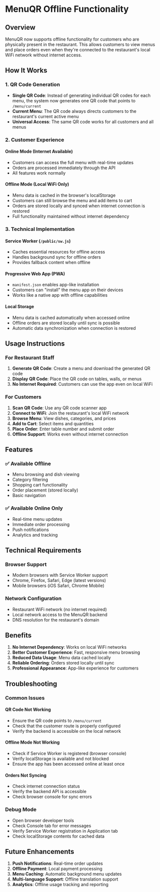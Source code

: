 # MenuQR Offline Functionality

## Overview

MenuQR now supports offline functionality for customers who are physically present in the restaurant. This allows customers to view menus and place orders even when they're connected to the restaurant's local WiFi network without internet access.

## How It Works

### 1. QR Code Generation
- **Single QR Code**: Instead of generating individual QR codes for each menu, the system now generates one QR code that points to `/menu/current`
- **Current Menu**: The QR code always directs customers to the restaurant's current active menu
- **Universal Access**: The same QR code works for all customers and all menus

### 2. Customer Experience

#### Online Mode (Internet Available)
- Customers can access the full menu with real-time updates
- Orders are processed immediately through the API
- All features work normally

#### Offline Mode (Local WiFi Only)
- Menu data is cached in the browser's localStorage
- Customers can still browse the menu and add items to cart
- Orders are stored locally and synced when internet connection is restored
- Full functionality maintained without internet dependency

### 3. Technical Implementation

#### Service Worker (`/public/sw.js`)
- Caches essential resources for offline access
- Handles background sync for offline orders
- Provides fallback content when offline

#### Progressive Web App (PWA)
- `manifest.json` enables app-like installation
- Customers can "install" the menu app on their devices
- Works like a native app with offline capabilities

#### Local Storage
- Menu data is cached automatically when accessed online
- Offline orders are stored locally until sync is possible
- Automatic data synchronization when connection is restored

## Usage Instructions

### For Restaurant Staff
1. **Generate QR Code**: Create a menu and download the generated QR code
2. **Display QR Code**: Place the QR code on tables, walls, or menus
3. **No Internet Required**: Customers can use the app even on local WiFi

### For Customers
1. **Scan QR Code**: Use any QR code scanner app
2. **Connect to WiFi**: Join the restaurant's local WiFi network
3. **Browse Menu**: View dishes, categories, and prices
4. **Add to Cart**: Select items and quantities
5. **Place Order**: Enter table number and submit order
6. **Offline Support**: Works even without internet connection

## Features

### ✅ Available Offline
- Menu browsing and dish viewing
- Category filtering
- Shopping cart functionality
- Order placement (stored locally)
- Basic navigation

### ✅ Available Online Only
- Real-time menu updates
- Immediate order processing
- Push notifications
- Analytics and tracking

## Technical Requirements

### Browser Support
- Modern browsers with Service Worker support
- Chrome, Firefox, Safari, Edge (latest versions)
- Mobile browsers (iOS Safari, Chrome Mobile)

### Network Configuration
- Restaurant WiFi network (no internet required)
- Local network access to the MenuQR backend
- DNS resolution for the restaurant's domain

## Benefits

1. **No Internet Dependency**: Works on local WiFi networks
2. **Better Customer Experience**: Fast, responsive menu browsing
3. **Reduced Data Usage**: Menu data cached locally
4. **Reliable Ordering**: Orders stored locally until sync
5. **Professional Appearance**: App-like experience for customers

## Troubleshooting

### Common Issues

#### QR Code Not Working
- Ensure the QR code points to `/menu/current`
- Check that the customer route is properly configured
- Verify the backend is accessible on the local network

#### Offline Mode Not Working
- Check if Service Worker is registered (browser console)
- Verify localStorage is available and not blocked
- Ensure the app has been accessed online at least once

#### Orders Not Syncing
- Check internet connection status
- Verify the backend API is accessible
- Check browser console for sync errors

### Debug Mode
- Open browser developer tools
- Check Console tab for error messages
- Verify Service Worker registration in Application tab
- Check localStorage contents for cached data

## Future Enhancements

1. **Push Notifications**: Real-time order updates
2. **Offline Payment**: Local payment processing
3. **Menu Caching**: Automatic background menu updates
4. **Multi-language Support**: Offline translation support
5. **Analytics**: Offline usage tracking and reporting
